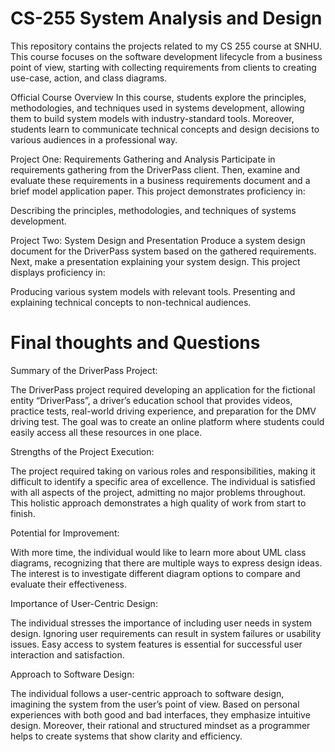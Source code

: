 # CS-255 System Analysis and Design

This repository contains the projects related to my CS 255 course at SNHU. This course focuses on the software development lifecycle from a business point of view, starting with collecting requirements from clients to creating use-case, action, and class diagrams.

Official Course Overview In this course, students explore the principles, methodologies, and techniques used in systems development, allowing them to build system models with industry-standard tools. Moreover, students learn to communicate technical concepts and design decisions to various audiences in a professional way.

Project One: Requirements Gathering and Analysis Participate in requirements gathering from the DriverPass client. Then, examine and evaluate these requirements in a business requirements document and a brief model application paper. This project demonstrates proficiency in:

Describing the principles, methodologies, and techniques of systems development. 

Project Two: System Design and Presentation Produce a system design document for the DriverPass system based on the gathered requirements. Next, make a presentation explaining your system design. This project displays proficiency in:

Producing various system models with relevant tools. Presenting and explaining technical concepts to non-technical audiences.


# Final thoughts and Questions

Summary of the DriverPass Project:

The DriverPass project required developing an application for the fictional entity “DriverPass”, a driver’s education school that provides videos, practice tests, real-world driving experience, and preparation for the DMV driving test. The goal was to create an online platform where students could easily access all these resources in one place.

Strengths of the Project Execution:

The project required taking on various roles and responsibilities, making it difficult to identify a specific area of excellence. The individual is satisfied with all aspects of the project, admitting no major problems throughout. This holistic approach demonstrates a high quality of work from start to finish.

Potential for Improvement:

With more time, the individual would like to learn more about UML class diagrams, recognizing that there are multiple ways to express design ideas. The interest is to investigate different diagram options to compare and evaluate their effectiveness.

Importance of User-Centric Design:

The individual stresses the importance of including user needs in system design. Ignoring user requirements can result in system failures or usability issues. Easy access to system features is essential for successful user interaction and satisfaction.

Approach to Software Design:

The individual follows a user-centric approach to software design, imagining the system from the user’s point of view. Based on personal experiences with both good and bad interfaces, they emphasize intuitive design. Moreover, their rational and structured mindset as a programmer helps to create systems that show clarity and efficiency.




